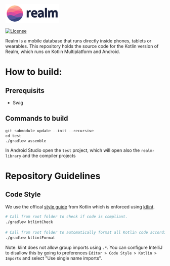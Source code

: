 ![Realm](logo.png)

[![License](https://img.shields.io/badge/License-Apache-blue.svg)](https://github.com/realm/realm-kotlin/blob/master/LICENSE)

Realm is a mobile database that runs directly inside phones, tablets or wearables.
This repository holds the source code for the Kotlin version of Realm, which runs on Kotlin Multiplatform and Android.


# How to build:

## Prerequisits
- Swig

## Commands to build

```
git submodule update --init --recursive
cd test
./gradlew assemble
```
In Android Studio open the `test` project, which will open also the `realm-library` and the compiler projects


# Repository Guidelines

## Code Style

We use the offical [style guide](https://kotlinlang.org/docs/reference/coding-conventions.html) from Kotlin which is enforced using [ktlint](https://github.com/pinterest/ktlint).

```sh
# Call from root folder to check if code is compliant.
./gradlew ktlintCheck

# Call from root folder to automatically format all Kotlin code according to the code style rules.
./gradlew ktlintFormat
```

Note: klint does not allow group imports using `.*`. You can configure IntelliJ to disallow this by going to preferences `Editor > Code Style > Kotlin > Imports` and select "Use single name imports".
